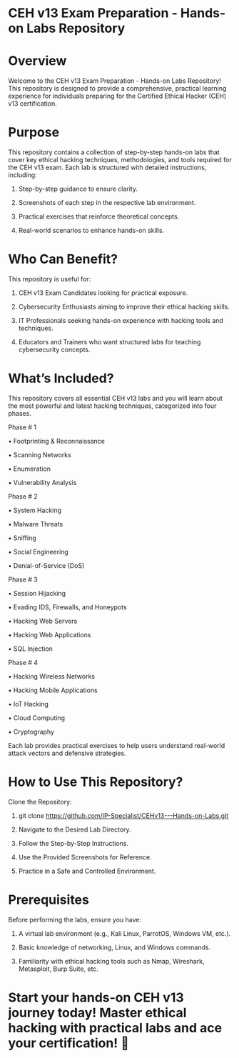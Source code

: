 # CEH v13 Exam Preparation - Hands-on Labs Repository

# Overview

Welcome to the CEH v13 Exam Preparation - Hands-on Labs Repository! This repository is designed to provide a comprehensive, practical learning experience for individuals preparing for the Certified Ethical Hacker (CEH) v13 certification.

# Purpose

This repository contains a collection of step-by-step hands-on labs that cover key ethical hacking techniques, methodologies, and tools required for the CEH v13 exam. Each lab is structured with detailed instructions, including:

1. Step-by-step guidance to ensure clarity.

2. Screenshots of each step in the respective lab environment.

3. Practical exercises that reinforce theoretical concepts.

4. Real-world scenarios to enhance hands-on skills.

# Who Can Benefit?

This repository is useful for:

1. CEH v13 Exam Candidates looking for practical exposure.

2. Cybersecurity Enthusiasts aiming to improve their ethical hacking skills.

3. IT Professionals seeking hands-on experience with hacking tools and techniques.

4. Educators and Trainers who want structured labs for teaching cybersecurity concepts.

# What’s Included?

This repository covers all essential CEH v13 labs and you will learn about the most powerful and latest hacking techniques, categorized into four phases.

Phase # 1

• Footprinting & Reconnaissance

• Scanning Networks

• Enumeration

• Vulnerability Analysis


Phase # 2

• System Hacking

• Malware Threats

• Sniffing

• Social Engineering

• Denial-of-Service (DoS)

Phase # 3

• Session Hijacking

• Evading IDS, Firewalls, and Honeypots

• Hacking Web Servers

• Hacking Web Applications

• SQL Injection

Phase # 4

• Hacking Wireless Networks

• Hacking Mobile Applications

• IoT Hacking

• Cloud Computing

• Cryptography

Each lab provides practical exercises to help users understand real-world attack vectors and defensive strategies.

# How to Use This Repository?

Clone the Repository:

1. git clone https://github.com/IP-Specialist/CEHv13---Hands-on-Labs.git

2. Navigate to the Desired Lab Directory.

3. Follow the Step-by-Step Instructions.

4. Use the Provided Screenshots for Reference.

5. Practice in a Safe and Controlled Environment.

# Prerequisites

Before performing the labs, ensure you have:

1. A virtual lab environment (e.g., Kali Linux, ParrotOS, Windows VM, etc.).

2. Basic knowledge of networking, Linux, and Windows commands.

3. Familiarity with ethical hacking tools such as Nmap, Wireshark, Metasploit, Burp Suite, etc.


# Start your hands-on CEH v13 journey today! Master ethical hacking with practical labs and ace your certification! 🚀
